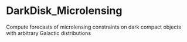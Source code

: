 # DarkDisk_Microlensing
Compute forecasts of microlensing constraints on dark compact objects with arbitrary Galactic distributions

